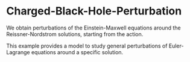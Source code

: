 # Charged-Black-Hole-Perturbation

We obtain perturbations of the Einstein-Maxwell equations around the Reissner-Nordstrom solutions, starting from the action.

This example provides a model to study general perturbations of Euler-Lagrange equations around a specific solution. 
